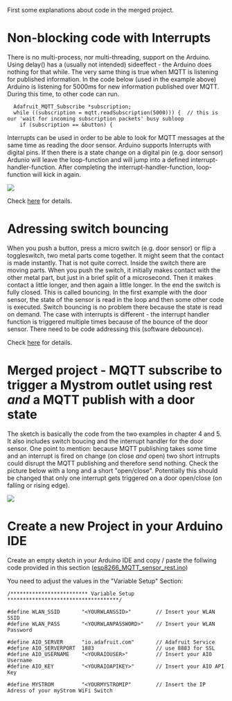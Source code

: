 First some explanations about code in the merged project.

# Non-blocking code with Interrupts
There is no multi-process, nor multi-threading, support on the Arduino. Using delay() has a (usually not intended) sideeffect - the Arduino does nothing for that while. The very same thing is true when MQTT is listening for published information. In the code below (used in the example above) Arduino is listening for 5000ms for new information published over MQTT. During this time, to other code can run.
```
  Adafruit_MQTT_Subscribe *subscription;
  while ((subscription = mqtt.readSubscription(5000))) {  // this is our 'wait for incoming subscription packets' busy subloop
    if (subscription == &button) {
```
Interrupts can be used in order to be able to look for MQTT messages at the same time as reading the door sensor. Arduino supports Interrupts with digital pins. If then there is a state change on a digital pin (e.g. door sensor) Ardunio will leave the loop-function and will jump into a defined interrupt-handler-function. After completing the interrupt-handler-function, loop-function will kick in again.

<img src="https://techtutorialsx.files.wordpress.com/2016/12/esp8266-interrupts.png">

Check <a href="https://techtutorialsx.com/2016/12/11/esp8266-external-interrupts/">here</a> for details.

# Adressing switch bouncing
When you push a button, press a micro switch (e.g. door sensor) or flip a toggleswitch, two metal parts come together. It might seem that the contact is made instantly. That is not quite correct. Inside the switch there are moving parts. When you push the switch, it initially makes contact with the other metal part, but just in a brief split of a microsecond. Then it makes contact a little longer, and then again a little longer. In the end the switch is fully closed. This is called bouncing.
In the first example with the door sensor, the state of the sensor is read in the loop and then some other code is executed. Switch bouncing is no problem there because the state is read on demand. The case with interrupts is different - the interrupt handler function is triggered multiple times because of the bounce of the door sensor. There need to be code addressing this (software debounce).

Check <a href="https://www.allaboutcircuits.com/technical-articles/switch-bounce-how-to-deal-with-it/">here</a> for details.

# Merged project - MQTT subscribe to trigger a Mystrom outlet using rest *and* a MQTT publish with a door state

The sketch is basically the code from the two examples in chapter 4 and 5. It also includes switch boucing and the interrupt handler for the door sensor. One point to mention: because MQTT publishing takes some time and an interrupt is fired on change (on close *and* open) two short intrrupts could disrupt the MQTT publishing and therefore send nothing. Check the picture below with a long and a short "open/close". Potentially this should be changed that only one interrupt gets triggered on a door open/close (on falling or rising edge).

<img src="https://github.com/cvolkmer/iot-hackathon/blob/master/images/6_1_Serial_Console.png">

# Create a new Project in your Arduino IDE
Create an empty sketch in your Arduino IDE and copy / paste the follwing code provided in this section (<a href="https://github.com/cvolkmer/iot-hackathon/blob/master/">esp8266_MQTT_sensor_rest.ino</a>) 

You need to adjust the values in the "Variable Setup" Section:

````
/************************* Variable Setup ************************************/

#define WLAN_SSID       "<YOURWLANSSID>"        // Insert your WLAN SSID
#define WLAN_PASS       "<YOURWLANPASSWORD>"    // Insert your WLAN Password

#define AIO_SERVER      "io.adafruit.com"       // Adafruit Service 
#define AIO_SERVERPORT  1883                    // use 8883 for SSL
#define AIO_USERNAME    "<YOURAIOUSER>"         // Insert your AIO Username
#define AIO_KEY         "<YOURAIOAPIKEY>"       // Insert your AIO API Key

#define MYSTROM         "<YOURMYSTROMIP"        // Insert the IP Adress of your myStrom WiFi Switch

````




